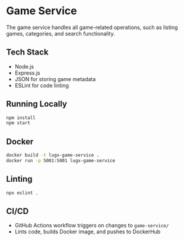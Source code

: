# Game Service

The game service handles all game-related operations, such as listing games, categories, and search functionality.

## Tech Stack

- Node.js
- Express.js
- JSON for storing game metadata
- ESLint for code linting

## Running Locally

```bash
npm install
npm start
```

## Docker

```bash
docker build -t lugx-game-service .
docker run -p 5001:5001 lugx-game-service
```

## Linting

```bash
npx eslint .
```

## CI/CD

- GitHub Actions workflow triggers on changes to `game-service/`
- Lints code, builds Docker image, and pushes to DockerHub
